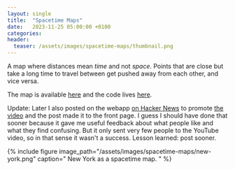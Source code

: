 ```yaml
---
layout: single
title:  "Spacetime Maps"
date:   2023-11-25 05:00:00 +0100
categories:
header:
  teaser: /assets/images/spacetime-maps/thumbnail.png
---
```


A map where distances mean _time_ and not _space_.
Points that are close but take a long time to travel between get pushed away from each other, and vice versa.

The map is available [here](https://spacetime-maps.vercel.app/)
and the code lives [here](https://github.com/vvolhejn/spacetime-maps).

Update: Later I also posted on the webapp [on Hacker News](https://news.ycombinator.com/item?id=39808215) to promote [the video](/2024/03/24/spacetime-maps-video.html) and the post made it to the front page.
I guess I should have done that sooner because it gave me useful feedback about what people like and what they find confusing.
But it only sent very few people to the YouTube video, so in that sense it wasn't a success.
Lesson learned: post sooner.

{% include figure image_path="/assets/images/spacetime-maps/new-york.png" caption="
New York as a spacetime map.
" %}
